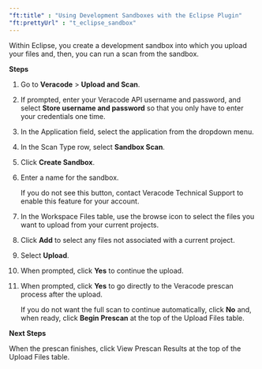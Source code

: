 ```yaml
---
"ft:title" : "Using Development Sandboxes with the Eclipse Plugin"
"ft:prettyUrl" : "t_eclipse_sandbox"
---
```


Within Eclipse, you create a development sandbox into which you upload your files and, then, you can run a scan from the sandbox.

<p font-size="13pt"><b>Steps</b></p>

1.  Go to **Veracode** \> **Upload and Scan**.

2.  If prompted, enter your Veracode API username and password, and select **Store username and password** so that you only have to enter your credentials one time.

3.  In the Application field, select the application from the dropdown menu.

4.  In the Scan Type row, select **Sandbox Scan**.

5.  Click **Create Sandbox**.

6.  Enter a name for the sandbox.

    If you do not see this button, contact Veracode Technical Support to enable this feature for your account.

7.  In the Workspace Files table, use the browse icon to select the files you want to upload from your current projects.

8.  Click **Add** to select any files not associated with a current project.

9.  Select **Upload**.

10. When prompted, click **Yes** to continue the upload.

11. When prompted, click **Yes** to go directly to the Veracode prescan process after the upload.

    If you do not want the full scan to continue automatically, click **No** and, when ready, click **Begin Prescan** at the top of the Upload Files table.

<p font-size="13pt"><b>Next Steps</b></p>

When the prescan finishes, click View Prescan Results at the top of the Upload Files table.
